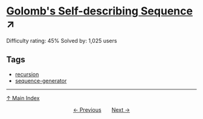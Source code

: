 # [Golomb's Self-describing Sequence](https://projecteuler.net/problem=341) ↗️

Difficulty rating: 45%
Solved by: 1,025 users
## Tags

- [recursion](../tags/recursion.md)
- [sequence-generator](../tags/sequence-generator.md)



---

[↑ Main Index](../README.md)


<div align=center><a href='340.md'>← Previous</a> &nbsp;&nbsp; &nbsp;&nbsp;  <a href='342.md'>Next →</a></div>

